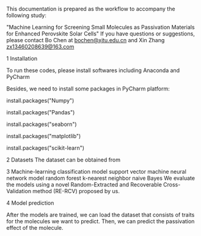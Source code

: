 
This documentation is prepared as the workflow to accompany the following study:

"Machine Learning for Screening Small Molecules as Passivation Materials for Enhanced Perovskite Solar Cells"
If you have questions or suggestions, please contact Bo Chen at bochen@xjtu.edu.cn and Xin Zhang zx13460208639@163.com

1 Installation

To run these codes, please install softwares including Anaconda and PyCharm

Besides, we need to install some packages in PyCharm platform:

install.packages("Numpy")

install.packages("Pandas")

install.packages("seaborn")

install.packages("matplotlib")

install.packages("scikit-learn")



2 Datasets
The dataset can be obtained from 

3 Machine-learning classification model
support vector machine
neural network model 
random forest
k-nearest neighbor
naive Bayes
We evaluate the models using a novel Random-Extracted and Recoverable Cross-Validation method (RE-RCV) proposed by us.

4 Model prediction

After the models are trained, we can load the dataset that consists of traits for the molecules we want to predict. Then, we can predict the passivation effect of the molecule.
